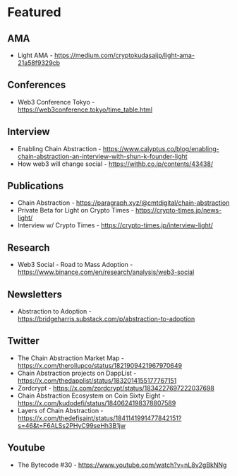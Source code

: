 # Featured

## AMA

- Light AMA - https://medium.com/cryptokudasaijp/light-ama-21a58f9329cb

## Conferences

- Web3 Conference Tokyo - https://web3conference.tokyo/time_table.html

## Interview

- Enabling Chain Abstraction - https://www.calyptus.co/blog/enabling-chain-abstraction-an-interview-with-shun-k-founder-light
- How web3 will change social - https://withb.co.jp/contents/43438/

## Publications

- Chain Abstraction - https://paragraph.xyz/@cmtdigital/chain-abstraction
- Private Beta for Light on Crypto Times - https://crypto-times.jp/news-light/
- Interview w/ Crypto Times - https://crypto-times.jp/interview-light/

## Research

- Web3 Social - Road to Mass Adoption - https://www.binance.com/en/research/analysis/web3-social

## Newsletters

- Abstraction to Adoption - https://bridgeharris.substack.com/p/abstraction-to-adoption

## Twitter

- The Chain Abstraction Market Map - https://x.com/therollupco/status/1821909421967970649
- Chain Abstraction projects on DappList - https://x.com/thedapplist/status/1832014155177767151
- Zordcrypt - https://x.com/zordcrypt/status/1834227697222037698
- Chain Abstraction Ecosystem on Coin Sixty Eight - https://x.com/kudodefi/status/1840624198378807589
- Layers of Chain Abstraction - https://x.com/thedefisaint/status/1841141991477842151?s=46&t=F6ALSs2PHyC99seHh3B1jw

## Youtube

- The Bytecode #30 - https://www.youtube.com/watch?v=nL8v2gBkNNg
